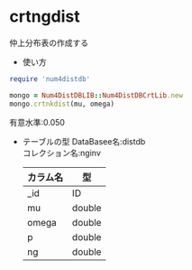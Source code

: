 crtngdist
=========
仲上分布表の作成する

* 使い方

```ruby
require 'num4distdb'

mongo = Num4DistDBLIB::Num4DistDBCrtLib.new
mongo.crtnkdist(mu, omega)
```
有意水準:0.050

* テーブルの型
  DataBasee名:distdb  
  コレクション名:nginv  

  |カラム名|型|
  |--------|---|
  |_id     |ID  |
  |mu      |double|
  |omega   |double|
  |p       |double|
  |ng      |double|

